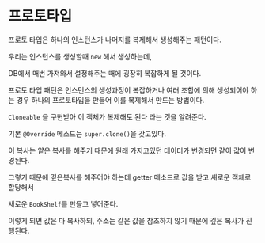 # 프로토타입

프로토 타입은 하나의 인스턴스가 나머지를 복제해서 생성해주는 패턴이다.

우리는 인스턴스를 생성할때 `new` 해서 생성하는데,

DB에서 매번 가져와서 설정해주는 때에 굉장히 복잡하게 될 것이다.

프로토 타입 패턴은 인스턴스의 생성과정이 복잡하거나 여러 조합에 의해 생성되어야 하는 경우
하나의 프로토타입을 만들어 이를 복제해서 만드는 방법이다.

`Cloneable` 을 구현받아 이 객체가 복제해도 된다 라는 것을 알려준다.

기본 `@Override` 메소드는 `super.clone()`을 갖고있다.

이 복사는 얕은 복사를 해주기 때문에 원래 가지고있던 데이터가 변경되면 같이 값이 변경된다.

그렇기 때문에 깊은복사를 해주어야 하는데 getter 메소드로 값을 받고 새로운 객체로 할당해서

새로운 `BookShelf`를 만들고 넣어준다.

이렇게 되면 값은 다 복사하되, 주소는 같은 값을 참조하지 않기 때문에 깊은 복사가 진행된다.
